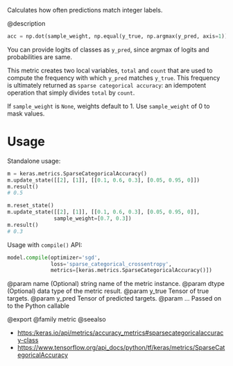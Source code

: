 Calculates how often predictions match integer labels.

@description
```python
acc = np.dot(sample_weight, np.equal(y_true, np.argmax(y_pred, axis=1))
```

You can provide logits of classes as `y_pred`, since argmax of
logits and probabilities are same.

This metric creates two local variables, `total` and `count` that are used
to compute the frequency with which `y_pred` matches `y_true`. This
frequency is ultimately returned as `sparse categorical accuracy`: an
idempotent operation that simply divides `total` by `count`.

If `sample_weight` is `None`, weights default to 1.
Use `sample_weight` of 0 to mask values.

# Usage
Standalone usage:

```python
m = keras.metrics.SparseCategoricalAccuracy()
m.update_state([[2], [1]], [[0.1, 0.6, 0.3], [0.05, 0.95, 0]])
m.result()
# 0.5
```

```python
m.reset_state()
m.update_state([[2], [1]], [[0.1, 0.6, 0.3], [0.05, 0.95, 0]],
               sample_weight=[0.7, 0.3])
m.result()
# 0.3
```

Usage with `compile()` API:

```python
model.compile(optimizer='sgd',
              loss='sparse_categorical_crossentropy',
              metrics=[keras.metrics.SparseCategoricalAccuracy()])
```

@param name (Optional) string name of the metric instance.
@param dtype (Optional) data type of the metric result.
@param y_true Tensor of true targets.
@param y_pred Tensor of predicted targets.
@param ... Passed on to the Python callable

@export
@family metric
@seealso
+ <https:/keras.io/api/metrics/accuracy_metrics#sparsecategoricalaccuracy-class>
+ <https://www.tensorflow.org/api_docs/python/tf/keras/metrics/SparseCategoricalAccuracy>
